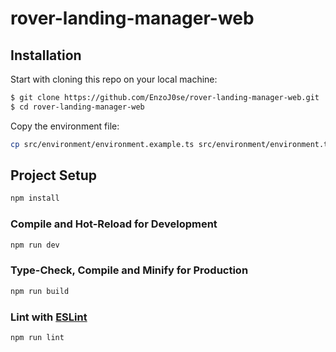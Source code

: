 # rover-landing-manager-web

## Installation

Start with cloning this repo on your local machine:

```sh
$ git clone https://github.com/EnzoJ0se/rover-landing-manager-web.git
$ cd rover-landing-manager-web
```

Copy the environment file:
```sh
cp src/environment/environment.example.ts src/environment/environment.ts
```
## Project Setup

```sh
npm install
```

### Compile and Hot-Reload for Development

```sh
npm run dev
```

### Type-Check, Compile and Minify for Production

```sh
npm run build
```

### Lint with [ESLint](https://eslint.org/)

```sh
npm run lint
```
